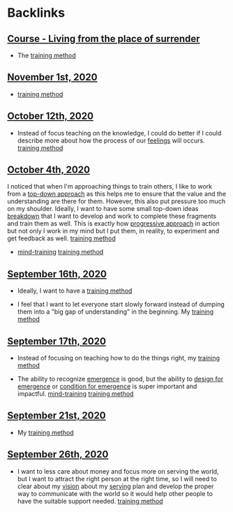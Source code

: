 
# Backlinks
## [Course - Living from the place of surrender](<Course - Living from the place of surrender.md>)
- The [training method](<training method.md>)

## [November 1st, 2020](<November 1st, 2020.md>)
- [training method](<training method.md>)

## [October 12th, 2020](<October 12th, 2020.md>)
- Instead of focus teaching on the knowledge, I could do better if I could describe more about how the process of our [feelings](<feelings.md>) will occurs. [training method](<training method.md>)

## [October 4th, 2020](<October 4th, 2020.md>)
I noticed that when I'm approaching things to train others, I like to work from a [top-down approach](<top-down approach.md>) as this helps me to ensure that the value and the understanding are there for them. However, this also put pressure too much on my shoulder. Ideally, I want to have some small top-down ideas [breakdown](<breakdown.md>) that I want to develop and work to complete these fragments and train them as well. This is exactly how [progressive approach](<progressive approach.md>) in action but not only I work in my mind but I put them, in reality, to experiment and get feedback as well. [training method](<training method.md>)

- [mind-training](<mind-training.md>) [training method](<training method.md>)

## [September 16th, 2020](<September 16th, 2020.md>)
- Ideally, I want to have a [training method](<training method.md>)

-  I feel that I want to let everyone start slowly forward instead of dumping them into a "big gap of understanding" in the beginning. My [training method](<training method.md>)

## [September 17th, 2020](<September 17th, 2020.md>)
- Instead of focusing on teaching how to do the things right, my [training method](<training method.md>)

- The ability to recognize [emergence](<emergence.md>) is good, but the ability to [design for emergence](<design for emergence.md>) or [condition for emergence](<condition for emergence.md>) is super important and impactful. [mind-training](<mind-training.md>) [training method](<training method.md>)

## [September 21st, 2020](<September 21st, 2020.md>)
- My [training method](<training method.md>)

## [September 26th, 2020](<September 26th, 2020.md>)
- I want to less care about money and focus more on serving the world, but I want to attract the right person at the right time, so I will need to clear about my [vision](<vision.md>) about my [serving](<serving.md>) plan and develop the proper way to communicate with the world so it would help other people to have the suitable support needed. [training method](<training method.md>)

